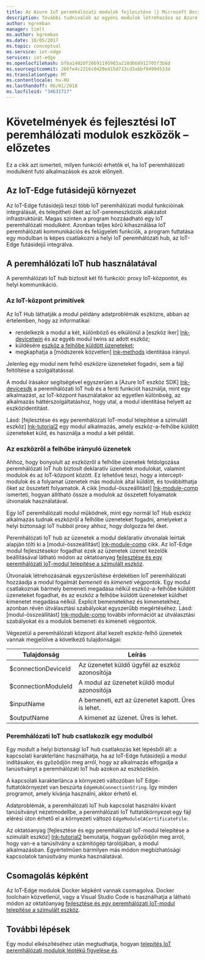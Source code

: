 ```yaml
---
title: Az Azure IoT peremhálózati modulok fejlesztése |} Microsoft Docs
description: További tudnivalók az egyéni modulok létrehozása az Azure IoT peremhálózati
author: kgremban
manager: timlt
ms.author: kgremban
ms.date: 10/05/2017
ms.topic: conceptual
ms.service: iot-edge
services: iot-edge
ms.openlocfilehash: bf6a14020f26691195963a210d668912705f3b8d
ms.sourcegitcommit: 266fe4c2216c0420e415d733cd3abbf94994533d
ms.translationtype: MT
ms.contentlocale: hu-HU
ms.lasthandoff: 06/01/2018
ms.locfileid: "34631717"
---
```

# <a name="understand-the-requirements-and-tools-for-developing-iot-edge-modules---preview"></a>Követelmények és fejlesztési IoT peremhálózati modulok eszközök – előzetes

Ez a cikk azt ismerteti, milyen funkciói érhetők el, ha IoT peremhálózati modulként futó alkalmazások és azok előnyeit.

## <a name="iot-edge-runtime-environment"></a>Az IoT-Edge futásidejű környezet
Az IoT-Edge futásidejű teszi több IoT peremhálózati modul funkcióinak integrálását, és telepítheti őket az IoT-peremeszközök alakzatot infrastruktúrát. Magas szinten a program hozzáadható egy IoT peremhálózati modulként. Azonban teljes körű kihasználása IoT peremhálózati kommunikációs és felügyeleti funkciók, a program futtatása egy modulban is képes csatlakozni a helyi IoT peremhálózati hub, az IoT-Edge futásidejű integrálva.

## <a name="using-the-iot-edge-hub"></a>A peremhálózati IoT hub használatával
A peremhálózati IoT hub biztosít két fő funkciói: proxy IoT-központot, és helyi kommunikáció.

### <a name="iot-hub-primitives"></a>Az IoT-központ primitívek
Az IoT Hub láthatják a modul példány adatproblémák eszközre, abban az értelemben, hogy az informatikai:

* rendelkezik a modul a két, különböző és elkülönül a [eszköz iker] [ lnk-devicetwin] és az egyéb modul twins az adott eszköz;
* küldésére [eszköz a felhőbe küldött üzeneteket][lnk-iothub-messaging];
* megkaphatja a [módszerek közvetlen] [ lnk-methods] identitása irányul.

Jelenleg egy modul nem felhő eszközre üzeneteket fogadni, sem a fájl feltöltése a szolgáltatással.

A modul írásakor segítségével egyszerűen a [Azure IoT eszköz SDK] [ lnk-devicesdk] a peremhálózati IoT hub és a fenti funkciót használja, mint egy alkalmazást, az IoT-központ használatakor az egyetlen különbség, az alkalmazás háttérszolgáltatáshoz, hogy utal, a modul identitása helyett az eszközidentitást.

Lásd: [fejlesztése és egy peremhálózati IoT-modul telepítése a szimulált eszköz] [ lnk-tutorial2] egy modul alkalmazás, amely eszköz-a-felhőbe küldött üzeneteket küld, és használja a modul a két példát.

### <a name="device-to-cloud-messages"></a>Az eszközről a felhőbe irányuló üzenetek
Ahhoz, hogy bonyolult az eszközről a felhőbe üzenetek feldolgozása peremhálózati IoT hub biztosít deklaratív üzenetek modulokat, valamint modulok és az IoT-központ között.
Ez lehetővé teszi, hogy a intercept-modulok és a folyamat üzenetek más modulok által küldött, és továbbíthatja őket az összetett folyamatok.
A cikk [modul-összeállítást] [ lnk-module-comp] ismerteti, hogyan állítható össze a modulok az összetett folyamatok útvonalak használatával.

Egy IoT peremhálózati modul működnek, mint egy normál IoT Hub eszköz alkalmazás tudnak eszközről a felhőbe üzeneteket fogadni, amelyeket a helyi biztonsági IoT hubból proxy ahhoz, hogy dolgozza fel őket.

Peremhálózati IoT hub az üzenetek a modul deklaratív útvonalak leírtak alapján tölti ki a [modul-összeállítást] [ lnk-module-comp] cikk. Az IoT-Edge modul fejlesztésekor fogadhat ezek az üzenetek üzenet kezelők beállításával látható módon az oktatóanyag [fejlesztése és egy peremhálózati IoT-modul telepítése a szimulált eszköz][lnk-tutorial2].

Útvonalak létrehozásának egyszerűsítése érdekében IoT peremhálózati hozzáadja a modul fogalmát *bemeneti* és *kimeneti* végpontok. Egy modul csatlakoznak bármely bemeneti megadása nélkül eszköz-a-felhőbe küldött üzeneteket fogadhat, és az eszköz a felhőbe küldött üzeneteket küldhet kimenetet megadása nélkül.
Explicit bemenetekhez és kimenetekhez, azonban révén útválasztási szabályokat egyszerűbb megértéséhez. Lásd: [modul-összeállítást] [ lnk-module-comp] további információt az útválasztási szabályokat és a modulok bemeneti és kimeneti végpontok.

Végezetül a peremhálózati központ által kezelt eszköz-felhő üzenetek vannak megjelölve a következő tulajdonságai:

| Tulajdonság | Leírás |
| -------- | ----------- |
| $connectionDeviceId | Az üzenetet küldő ügyfél az eszköz azonosítója |
| $connectionModuleId | A modul az üzenetet küldő modul azonosítója |
| $inputName | A bemeneti, ezt az üzenetet kapott. Üres is lehet. |
| $outputName | A kimenet az üzenet. Üres is lehet. |

### <a name="connecting-to-iot-edge-hub-from-a-module"></a>Peremhálózati IoT hub csatlakozik egy modulból
Egy modult a helyi biztonsági IoT hub csatlakozás két lépésből áll: a kapcsolati karakterlánc használhatja, ha az IoT-Edge futásidejű a modul indításakor, és győződjön meg arról, hogy az alkalmazás elfogadja a tanúsítványt a peremhálózati IoT hub azokon az eszközökön.

A kapcsolati karakterlánca a környezeti változóban IoT Edge-futtatókörnyezet van beszúrta `EdgeHubConnectionString`. Így minden programot, amely kívánja használni, akkor érhető el.

Adatproblémák, a peremhálózati IoT hub kapcsolat használni kívánt tanúsítványt nézetmodellbe, a peremhálózati IoT futtatókörnyezet egy fájl elérési úton érhető el a környezeti változó `EdgeModuleCACertificateFile`.

Az oktatóanyag [fejlesztése és egy peremhálózati IoT-modul telepítése a szimulált eszköz] [ lnk-tutorial2] bemutatja, hogyan győződjön meg arról, hogy van-e a tanúsítvány a számítógép tárolójában, a modul alkalmazásban. Egyértelműen bármilyen más módon megbízhatósági kapcsolatok tanúsítvány munka használatával.

## <a name="packaging-as-an-image"></a>Csomagolás képként
Az IoT-Edge modulok Docker képként vannak csomagolva.
Docker toolchain közvetlenül, vagy a Visual Studio Code is használhatja a látható módon az oktatóanyag [fejlesztése és egy peremhálózati IoT-modul telepítése a szimulált eszköz][lnk-tutorial2].

## <a name="next-steps"></a>További lépések

Egy modul elkészítéséhez után megtudhatja, hogyan [telepítés IoT peremhálózati modulok léptékű figyelése és][lnk-howto-deploy].

[lnk-devicesdk]: ../iot-hub/iot-hub-devguide-sdks.md
[lnk-devicetwin]: ../iot-hub/iot-hub-devguide-device-twins.md
[lnk-iothub-messaging]: ../iot-hub/iot-hub-devguide-messaging.md
[lnk-methods]: ../iot-hub/iot-hub-devguide-direct-methods.md
[lnk-tutorial2]: tutorial-csharp-module.md
[lnk-module-comp]: module-composition.md
[lnk-howto-deploy]: how-to-deploy-monitor.md
